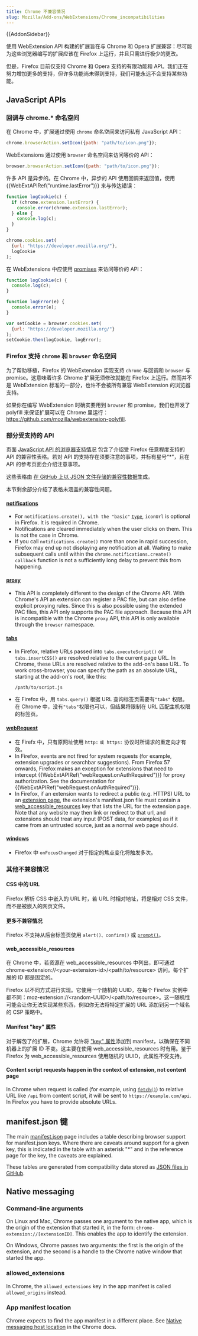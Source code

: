 ```yaml
---
title: Chrome 不兼容情况
slug: Mozilla/Add-ons/WebExtensions/Chrome_incompatibilities
---
```

{{AddonSidebar}}

使用 WebExtension API 构建的扩展旨在与 Chrome 和 Opera 扩展兼容：尽可能为这些浏览器编写的扩展应该在 Firefox 上运行，并且只需进行极少的更改。

但是，Firefox 目前仅支持 Chrome 和 Opera 支持的有限功能和 API。我们正在努力增加更多的支持，但许多功能尚未得到支持，我们可能永远不会支持某些功能。

## JavaScript APIs

### 回调与 chrome.\* 命名空间

在 Chrome 中，扩展通过使用 `chrome` 命名空间来访问私有 JavaScript API：

```js
chrome.browserAction.setIcon({path: "path/to/icon.png"});
```

WebExtensions 通过使用 `browser` 命名空间来访问等价的 API：

```js
browser.browserAction.setIcon({path: "path/to/icon.png"});
```

许多 API 是异步的。在 Chrome 中，异步的 API 使用回调来返回值，使用 {{WebExtAPIRef("runtime.lastError")}} 来与传达错误：

```js
function logCookie(c) {
  if (chrome.extension.lastError) {
    console.error(chrome.extension.lastError);
  } else {
    console.log(c);
  }
}

chrome.cookies.set(
  {url: "https://developer.mozilla.org/"},
  logCookie
);
```

在 WebExtensions 中应使用 [promises](/zh-CN/docs/Web/JavaScript/Reference/Global_Objects/Promise) 来访问等价的 API：

```js
function logCookie(c) {
  console.log(c);
}

function logError(e) {
  console.error(e);
}

var setCookie = browser.cookies.set(
  {url: "https://developer.mozilla.org/"}
);
setCookie.then(logCookie, logError);
```

### Firefox 支持 `chrome` 和 `browser` 命名空间

为了帮助移植，Firefox 的 WebExtension 实现支持 `chrome` 与回调和 `browser` 与 promise。这意味着许多 Chrome 扩展无须修改就能在 Firefox 上运行。然而并不是 WebExtension 标准的一部分，也许不会被所有兼容 WebExtension 的浏览器支持。

如果你在编写 WebExtension 时确实要用到 `browser` 和 promise，我们也开发了 polyfill 来保证扩展可以在 Chrome 里运行：<https://github.com/mozilla/webextension-polyfill>.

### 部分受支持的 API

页面 [JavaScript API 的浏览器支持情况](/zh-CN/docs/Mozilla/Add-ons/WebExtensions/Browser_support_for_JavaScript_APIs) 包含了介绍受 Firefox 任意程度支持的 API 的兼容性表格。若对 API 的支持存在须要注意的事项，并标有星号“\*”，且在 API 的参考页面会介绍注意事项。

这些表格由 [在 GitHub 上以 JSON 文件存储的兼容性数据](https://github.com/mdn/browser-compat-data)生成。

本节剩余部分介绍了表格未涵盖的兼容性问题。

#### [notifications](/zh-CN/docs/Mozilla/Add-ons/WebExtensions/API/notifications)

- For `notifications.create(), with the "basic"` [`type`](/zh-CN/Add-ons/WebExtensions/API/notifications/TemplateType), `iconUrl` is optional in Firefox. It is required in Chrome.
- Notifications are cleared immediately when the user clicks on them. This is not the case in Chrome.
- If you call `notifications.create()` more than once in rapid succession, Firefox may end up not displaying any notification at all. Waiting to make subsequent calls until within the `chrome.notifications.create() callback` function is not a sufficiently long delay to prevent this from happening.

#### [proxy](/zh-CN/docs/Mozilla/Add-ons/WebExtensions/API/proxy)

- This API is completely different to the design of the Chrome API. With Chrome's API an extension can register a PAC file, but can also define explicit proxying rules. Since this is also possible using the extended PAC files, this API only supports the PAC file approach. Because this API is incompatible with the Chrome `proxy` API, this API is only available through the `browser` namespace.

#### [tabs](/zh-CN/docs/Mozilla/Add-ons/WebExtensions/API/tabs)

- In Firefox, relative URLs passed into `tabs.executeScript()` or `tabs.insertCSS()` are resolved relative to the current page URL. In Chrome, these URLs are resolved relative to the add-on's base URL. To work cross-browser, you can specify the path as an absolute URL, starting at the add-on's root, like this:

  ```html
  /path/to/script.js
  ```

- 在 Firefox 中，用 `tabs.query()` 根据 URL 查询标签页需要有`"tabs"` 权限。在 Chrome 中，没有`"tabs"`权限也可以，但结果将限制在 URL 匹配主机权限的标签页。

#### [webRequest](/zh-CN/Add-ons/WebExtensions/API/webRequest)

- 在 Firefx 中，只有原网址使用 `http:` `或 https:` 协议时所请求的重定向才有效。
- In Firefox, events are not fired for system requests (for example, extension upgrades or searchbar suggestions). From Firefox 57 onwards, Firefox makes an exception for extensions that need to intercept {{WebExtAPIRef("webRequest.onAuthRequired")}} for proxy authorization. See the documentation for {{WebExtAPIRef("webRequest.onAuthRequired")}}.
- In Firefox, if an extension wants to redirect a public (e.g. HTTPS) URL to an [extension page](/zh-CN/docs/Mozilla/Add-ons/WebExtensions/user_interface/Extension_pages), the extension's manifest.json file must contain a [web_accessible_resources](/zh-CN/docs/Mozilla/Add-ons/WebExtensions/manifest.json/web_accessible_resources) key that lists the URL for the extension page. Note that any website may then link or redirect to that url, and extensions should treat any input (POST data, for examples) as if it came from an untrusted source, just as a normal web page should.

#### [windows](/zh-CN/docs/Mozilla/Add-ons/WebExtensions/API/windows)

- Firefox 中 `onFocusChanged` 对于指定的焦点变化将触发多次。

### 其他不兼容情况

#### CSS 中的 URL

Firefox 解析 CSS 中嵌入的 URL 时，若 URL 时相对地址，将是相对 CSS 文件，而不是被嵌入的网页文件。

#### 更多不兼容情况

Firefox 不支持从后台标签页使用 `alert()、confirm()` 或 [`prompt()`](/zh-CN/docs/Web/API/Window/prompt)。

#### web_accessible_resources

在 Chrome 中，若资源在 web_accessible_resources 中列出，即可通过 chrome-extension://\<your-extension-id>/\<path/to/resource> 访问。每个扩展的 ID 都是固定的。

Firefox 以不同方式进行实现。它使用一个随机的 UUID，在每个 Firefox 实例中都不同：moz-extension://\<random-UUID>/\<path/to/resource>。这一随机性可能会让你无法实现某些东西，例如你无法将特定扩展的 URL 添加到另一个域名的 CSP 策略中。

#### Manifest "key" 属性

对于解包了的扩展，Chrome 允许将 ["key" 属性](https://developer.chrome.com/extensions/manifest/key)添加到 manifest，以确保在不同机器上的扩展 ID 不变。这主要在使用 web_accessible_resources 时有用。鉴于 Firefox 为 web_accessible_resources 使用随机的 UUID，此属性不受支持。

#### Content script requests happen in the context of extension, not content page

In Chrome when request is called (for example, using [`fetch()`](/zh-CN/docs/Web/API/Fetch_API/Using_Fetch)) to relative URL like `/api` from content script, it will be sent to `https://example.com/api`. In Firefox you have to provide absolute URLs.

## manifest.json 键

The main [manifest.json](/zh-CN/docs/Mozilla/Add-ons/WebExtensions/manifest.json) page includes a table describing browser support for manifest.json keys. Where there are caveats around support for a given key, this is indicated in the table with an asterisk "\*" and in the reference page for the key, the caveats are explained.

These tables are generated from compatibility data stored as [JSON files in GitHub](https://github.com/mdn/browser-compat-data).

## Native messaging

### Command-line arguments

On Linux and Mac, Chrome passes one argument to the native app, which is the origin of the extension that started it, in the form: `chrome-extension://[extensionID]`. This enables the app to identify the extension.

On Windows, Chrome passes two arguments: the first is the origin of the extension, and the second is a handle to the Chrome native window that started the app.

### allowed_extensions

In Chrome, the `allowed_extensions` key in the app manifest is called `allowed_origins` instead.

### App manifest location

Chrome expects to find the app manifest in a different place. See [Native messaging host location](https://developer.chrome.com/extensions/nativeMessaging#native-messaging-host-location) in the Chrome docs.

